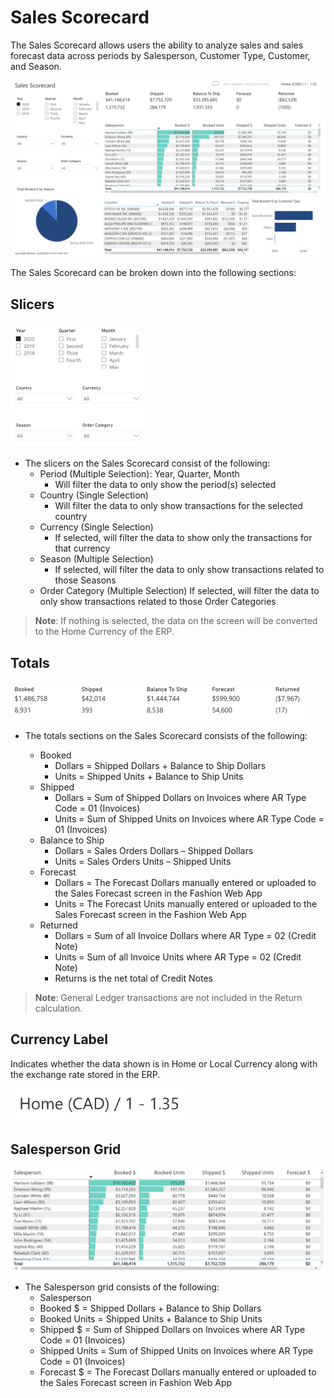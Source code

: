 # Sales Scorecard

The Sales Scorecard allows users the ability to analyze sales and sales forecast data across periods by Salesperson, Customer Type, Customer, and Season.

![Image](../assets/img/sales-sales-scorecard.png)

The Sales Scorecard can be broken down into the following sections:

## Slicers

![Image](../assets/img/sales-sales-scorecard-slicers.png)

* The slicers on the Sales Scorecard consist of the following:
  * Period (Multiple Selection): Year, Quarter, Month
    * Will filter the data to only show the period(s) selected
  * Country (Single Selection)
    * Will filter the data to only show transactions for the selected country
  * Currency (Single Selection)
    * If selected, will filter the data to show only the transactions for that currency
  * Season (Multiple Selection)
    * If selected, will filter the data to only show transactions related to those Seasons
  * Order Category (Multiple Selection)
     If selected, will filter the data to only show transactions related to those Order Categories

> **Note**: If nothing is selected, the data on the screen will be converted to the Home Currency of the ERP.

## Totals

![Image](../assets/img/sales-sales-scorecard-totals.png)

* The totals sections on the Sales Scorecard consists of the following:

  * Booked
    * Dollars = Shipped Dollars + Balance to Ship Dollars
    * Units = Shipped Units + Balance to Ship Units
  * Shipped
    * Dollars = Sum of Shipped Dollars on Invoices where AR Type Code = 01 (Invoices)
    * Units = Sum of Shipped Units on Invoices where AR Type Code = 01 (Invoices)
  * Balance to Ship
    * Dollars = Sales Orders Dollars – Shipped Dollars
    * Units = Sales Orders Units – Shipped Units
  * Forecast
    * Dollars = The Forecast Dollars manually entered or uploaded to the Sales Forecast screen in the Fashion Web App
    * Units = The Forecast Units manually entered or uploaded to the Sales Forecast screen in the Fashion Web App
  * Returned
    * Dollars = Sum of all Invoice Dollars where AR Type = 02 (Credit Note)
    * Units = Sum of all Invoice Units where AR Type = 02 (Credit Note)
    * Returns is the net total of Credit Notes

> **Note**: General Ledger transactions are not included in the Return calculation.

## Currency Label

Indicates whether the data shown is in Home or Local Currency along with the exchange rate stored in the ERP.

![Image](../assets/img/sales-sales-scorecard-currency.png)

## Salesperson Grid

![Image](../assets/img/sales-sales-scorecard-salesperson.png)

* The Salesperson grid consists of the following:
  * Salesperson
  * Booked $ = Shipped Dollars + Balance to Ship Dollars
  * Booked Units = Shipped Units + Balance to Ship Units
  * Shipped $ = Sum of Shipped Dollars on Invoices where AR Type Code = 01 (Invoices)
  * Shipped Units = Sum of Shipped Units on Invoices where AR Type Code = 01 (Invoices)
  * Forecast $ = The Forecast Dollars manually entered or uploaded to the Sales Forecast screen in Fashion Web App
